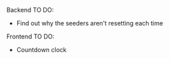 Backend TO DO:
- Find out why the seeders aren't resetting each time


Frontend TO DO:
- Countdown clock